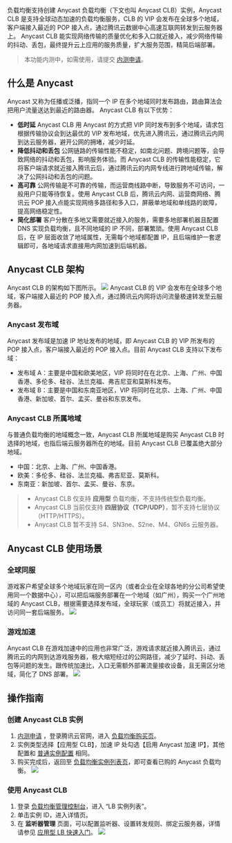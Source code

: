 负载均衡支持创建 Anycast 负载均衡（下文也叫 Anycast CLB）实例，Anycast CLB 是支持全球动态加速的负载均衡服务，CLB 的 VIP 会发布在全球多个地域，客户端接入最近的 POP 接入点，通过腾讯云数据中心高速互联网转发到云服务器上。
Anycast CLB 能实现网络传输的质量优化和多入口就近接入，减少网络传输的抖动、丢包，最终提升云上应用的服务质量，扩大服务范围，精简后端部署。
> 本功能内测中，如需使用，请提交 [内测申请](https://cloud.tencent.com/act/apply/aia)。

## 什么是 Anycast
Anycast 又称为任播或泛播，指同一个 IP 在多个地域同时发布路由，路由算法会把用户流量送达到最近的路由器。
Anycast CLB 有以下优势：
- **低时延**
Anycast CLB 用 Anycast 的方式把 VIP 同时发布到多个地域，请求包根据传输协议会到达最优的 VIP 发布地域，优先进入腾讯云，通过腾讯云内网到达云服务器，避开公网的拥堵，减少时延。
- **降低抖动和丢包**
公网链路的传输性能不稳定，如南北问题、跨境问题等，会导致网络的抖动和丢包，影响服务体验。而 Anycast CLB 的传输性能稳定，它将客户端请求就近接入腾讯云后，通过腾讯云的内网专线进行跨地域传输，解决了公网抖动和丢包的问题。
- **高可靠**
公网传输是不可靠的传输，而运营商线路中断，导致服务不可访问，一般用户只能等待恢复。使用 Anycast CLB 后，腾讯云内网、运营商网络、腾讯云 POP 接入点能实现网络多路径和多入口，屏蔽单地域和单线路的故障，提高网络稳定性。
- **简化部署**
客户分散在多地又需要就近接入的服务，需要多地部署机器且配置 DNS 实现负载均衡，且不同地域的 IP 不同，部署繁琐。使用 Anycast CLB 后，在 IP 层面收敛了地域属性，无需每个地域都配置 IP，且后端维护一套逻辑即可，各地域请求直接用内网加速到后端机器。

## Anycast CLB 架构
Anycast CLB 的架构如下图所示。
![](https://main.qcloudimg.com/raw/c1db004b30c41a6c0968e95a2197332b.png)
Anycast CLB 的 VIP 会发布在全球多个地域，客户端接入最近的 POP 接入点，通过腾讯云内网将访问流量极速转发至云服务器。

### Anycast 发布域
Anycast 发布域是加速 IP 地址发布的地域，即 Anycast CLB 的 VIP 所发布的 POP 接入点，客户端接入最近的 POP 接入点。目前 Anycast CLB 支持以下发布域：
- 发布域 A：主要是中国和欧美地区，VIP 将同时在在北京、上海、广州、中国香港、多伦多、硅谷、法兰克福、弗吉尼亚和莫斯科发布。
- 发布域 B：主要是中国和东南亚地区，VIP 将同时在北京、上海、广州、中国香港、新加坡、首尔、孟买、曼谷和东京发布。

### Anycast CLB 所属地域
与普通负载均衡的地域概念一致，Anycast CLB 所属地域是购买 Anycast CLB 时选择的地域，也指后端云服务器所在的地域。目前 Anycast CLB 已覆盖绝大部分地域。
- 中国：北京、上海、广州、中国香港。
- 欧美：多伦多、硅谷、法兰克福、弗吉尼亚、莫斯科。
- 东南亚：新加坡、首尔、孟买、曼谷、东京。
>
>- Anycast CLB 仅支持 **应用型** 负载均衡，不支持传统型负载均衡。
>- Anycast CLB 当前仅支持 **四层协议（TCP/UDP）**，暂不支持七层协议（HTTP/HTTPS）。
>- Anycast CLB 暂不支持 S4、SN3ne、S2ne、M4、GN6s 云服务器。

## Anycast CLB 使用场景
### 全球同服
游戏客户希望全球多个地域玩家在同一区内（或者企业在全球各地的分公司希望使用同一个数据中心），可以把后端服务部署在一个地域（如广州），购买一个广州地域的 Anycast CLB，根据需要选择发布域，全球玩家（或员工）将就近接入，并访问同一套后端服务。
![](https://main.qcloudimg.com/raw/548f5853d5d56af85a248d5ee64d2c39.png)

### 游戏加速
Anycast CLB 在游戏加速中的应用也非常广泛，游戏请求就近接入腾讯云，通过腾讯云的内网到达游戏服务器，极大缩短经过的公网路径，减少了延时、抖动、丢包等问题的发生。跟传统加速比，入口无需额外部署流量接收设备，且无需区分地域，简化了 DNS 部署。
![](https://main.qcloudimg.com/raw/c1db004b30c41a6c0968e95a2197332b.png)


## 操作指南
### 创建 Anycast CLB 实例
1. [内测申请](https://cloud.tencent.com/act/apply/aia) ，登录腾讯云官网，进入 [负载均衡购买页](https://buy.cloud.tencent.com/lb)。
2. 实例类型选择【应用型 CLB】，加速 IP 处勾选【启用 Anycast 加速 IP】，其他配置和 [普通实例配置](http://intl.cloud.tencent.com/document/product/214/8975) 相同。
3. 购买完成后，返回至 [负载均衡实例列表页](https://console.cloud.tencent.com/loadbalance/index?rid=1&forward=1)，即可查看已购的 Anycast 负载均衡。
![](https://main.qcloudimg.com/raw/4eac4325d24c4138daf2c46704672851.png)

### 使用 Anycast CLB
1. 登录 [负载均衡管理控制台](https://console.cloud.tencent.com/loadbalance/index?rid=1&forward=1)，进入 “LB 实例列表”。
2. 单击实例 ID，进入详情页。
3. 在 **监听器管理** 页面，可以配置监听器、设置转发规则、绑定云服务器，详情请参见 [应用型 LB 快速入门](http://intl.cloud.tencent.com/document/product/214/8975)。
![](https://main.qcloudimg.com/raw/a884a2e0a51cecf5056ca6053c9c2da5.png)
